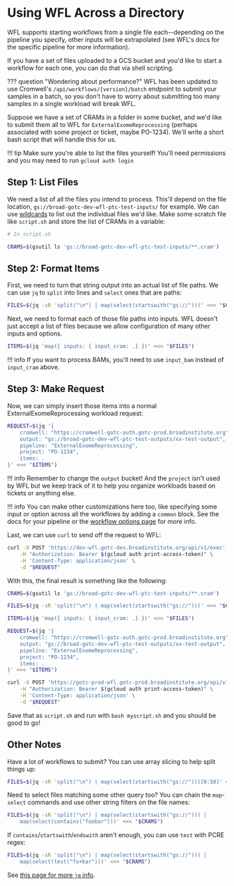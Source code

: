 # Using WFL Across a Directory

WFL supports starting workflows from a single file each--depending on the
pipeline you specify, other inputs will be extrapolated (see WFL's docs
for the specific pipeline for more information).

If you have a set of files uploaded to a GCS bucket and you'd like to start
a workflow for each one, you can do that via shell scripting.

??? question "Wondering about performance?"
    WFL has been updated to use Cromwell's `/api/workflows/{version}/batch`
    endpoint to submit your samples in a batch, so you don't have to worry
    about submitting too many samples in a single workload will break WFL.

Suppose we have a set of CRAMs in a folder in some bucket, and we'd like to
submit them all to WFL for `ExternalExomeReprocessing` (perhaps associated with
some project or ticket, maybe PO-1234). We'll write a short bash script that
will handle this for us.

!!! tip
    Make sure you're able to list the files yourself! You'll need permissions
    and you may need to run `gcloud auth login`

## Step 1: List Files

We need a list of all the files you intend to process. This'll depend on the
file location, `gs://broad-gotc-dev-wfl-ptc-test-inputs/` for example. We can
use [wildcards](https://cloud.google.com/storage/docs/gsutil/addlhelp/WildcardNames)
to list out the individual files we'd like. Make some scratch file like
`script.sh` and store the list of CRAMs in a variable:

```bash
# In script.sh

CRAMS=$(gsutil ls 'gs://broad-gotc-dev-wfl-ptc-test-inputs/**.cram')
```

## Step 2: Format Items

First, we need to turn that string output into an actual list of file paths.
We can use `jq` to `split` into lines and `select` ones that are paths:

```bash
FILES=$(jq -sR 'split("\n") | map(select(startswith("gs://")))' <<< "$CRAMS")
```

Next, we need to format each of those file paths into inputs. WFL doesn't just
accept a list of files because we allow configuration of many other inputs and
options.

```bash
ITEMS=$(jq 'map({ inputs: { input_cram: .} })' <<< "$FILES")
```

!!! info
    If you want to process BAMs, you'll need to use `input_bam` instead of
    `input_cram` above.

## Step 3: Make Request

Now, we can simply insert those items into a normal ExternalExomeReprocessing
workload request:

```bash
REQUEST=$(jq '{
    cromwell: "https://cromwell-gotc-auth.gotc-prod.broadinstitute.org",
    output: "gs://broad-gotc-dev-wfl-ptc-test-outputs/xx-test-output",
    pipeline: "ExternalExomeReprocessing",
    project: "PO-1234",
    items: .
}' <<< "$ITEMS")
```

!!! info
    Remember to change the `output` bucket! And the `project` isn't used by WFL
    but we keep track of it to help you organize workloads based on tickets
    or anything else.

!!! info
    You can make other customizations here too, like specifying some input or
    option across all the workflows by adding a `common` block. See the docs
    for your pipeline or the [workflow options page](../workflow-options/) for
    more info.

Last, we can use `curl` to send off the request to WFL:

```bash
curl -X POST 'https://dev-wfl.gotc-dev.broadinstitute.org/api/v1/exec' \
    -H "Authorization: Bearer $(gcloud auth print-access-token)" \
    -H 'Content-Type: application/json' \
    -d "$REQUEST"
```

With this, the final result is something like the following:

```bash
CRAMS=$(gsutil ls 'gs://broad-gotc-dev-wfl-ptc-test-inputs/**.cram')

FILES=$(jq -sR 'split("\n") | map(select(startswith("gs://")))' <<< "$CRAMS")

ITEMS=$(jq 'map({ inputs: { input_cram: .} })' <<< "$FILES")

REQUEST=$(jq '{
    cromwell: "https://cromwell-gotc-auth.gotc-prod.broadinstitute.org",
    output: "gs://broad-gotc-dev-wfl-ptc-test-outputs/xx-test-output",
    pipeline: "ExternalExomeReprocessing",
    project: "PO-1234",
    items: .
}' <<< "$ITEMS")

curl -X POST 'https://gotc-prod-wfl.gotc-prod.broadinstitute.org/api/v1/exec' \
    -H "Authorization: Bearer $(gcloud auth print-access-token)" \
    -H 'Content-Type: application/json' \
    -d "$REQUEST"
```

Save that as `script.sh` and run with `bash myscript.sh` and you should be good
to go!

## Other Notes
Have a lot of workflows to submit? You can use array slicing to help split
things up:

```bash
FILES=$(jq -sR 'split("\n") | map(select(startswith("gs://")))[0:50]' <<< "$CRAMS")
```

Need to select files matching some other query too? You can chain the
`map`-`select` commands and use other string filters on the file names:

```bash
FILES=$(jq -sR 'split("\n") | map(select(startswith("gs://"))) |
    map(select(contains("foobar")))' <<< "$CRAMS")
```

If `contains`/`startswith`/`endswith` aren't enough, you can use `test`
with PCRE regex:

```bash
FILES=$(jq -sR 'split("\n") | map(select(startswith("gs://"))) |
    map(select(test("fo+bar")))' <<< "$CRAMS")
```

See [this page for more `jq` info](https://stedolan.github.io/jq/manual/).
